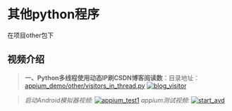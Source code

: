 # 其他python程序
在项目other包下

## 视频介绍
> **一、Python多线程使用动态IP刷CSDN博客阅读数**：目录地址：[appium_demo/other/visitors_in_thread.py][1]
[![blog_visitor](https://github.com/yueyue10/MyApplication/raw/master/python_project/python_demo/appium_demo/doc/blog_visitor.png)](https://v.qq.com/x/page/k0905aixm7w.html)

> *启动Android模拟器视频:*
[![appium_test1](https://github.com/yueyue10/MyApplication/raw/master/python_project/python_demo/appium_demo/doc/video_appium_test1.png)](https://v.qq.com/x/page/n0904sjnf67.html)
*appium测试视频:*
[![start_avd](https://github.com/yueyue10/MyApplication/raw/master/python_project/python_demo/appium_demo/doc/video_start_avd.png)](https://v.qq.com/x/page/n0904ylssg7.html)

  [1]: https://github.com/yueyue10/MyApplication/tree/master/python_project/python_demo/appium_demo/other"其他python程序"

